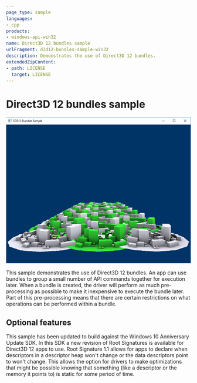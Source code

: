 ```yaml
---
page_type: sample
languages:
- cpp
products:
- windows-api-win32
name: Direct3D 12 bundles sample
urlFragment: d3d12-bundles-sample-win32
description: Demonstrates the use of Direct3D 12 bundles.
extendedZipContent:
- path: LICENSE
  target: LICENSE
---
```


# Direct3D 12 bundles sample

![Bundles GUI](src/D3D12Bundles.png)

This sample demonstrates the use of Direct3D 12 bundles. An app can use bundles to group a small number of API commands together for execution later. When a bundle is created, the driver will perform as much pre-processing as possible to make it inexpensive to execute the bundle later. Part of this pre-processing means that there are certain restrictions on what operations can be performed within a bundle.

## Optional features

This sample has been updated to build against the Windows 10 Anniversary Update SDK. In this SDK a new revision of Root Signatures is available for Direct3D 12 apps to use. Root Signature 1.1 allows for apps to declare when descriptors in a descriptor heap won't change or the data descriptors point to won't change.  This allows the option for drivers to make optimizations that might be possible knowing that something (like a descriptor or the memory it points to) is static for some period of time.
